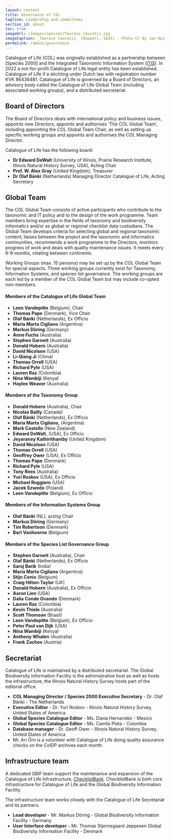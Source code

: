 ```yaml
---
layout: content
title: Governance of COL
tagline: Leadership and committees
section_id: about
toc: true
imageUrl: /images/species/Tauraco_leucotis.jpg
imageCaption: _Tauraco leucotis_ (Rüppell, 1835) - Photo CC By Jan Huijbers
permalink: /about/governance
---
```


Catalogue of Life (COL) was originally established as a partnership between [Species 2000] and the Integrated Taxonomic Information System ([ITIS](https://www.itis.gov/)). In 2022 a not-for-profit Catalogue of Life legal entity has been established. Catalogue of Life if a stichting under Dutch law with registration number KVK 86436481. Catalogue of Life is governed by a Board of Directors, an advisory body called the Catalogue of Life Global Team (including associated working groups), and a distributed secretariat.

## Board of Directors
The Board of Directors deals with international policy and business issues, appoints new Directors, appoints and authorises 'The COL Global Team', including appointing the COL Global Team Chair, as well as setting up specific working groups and appoints and authorises the COL Managing Director.

Catalogue of Life has the following board:

* **Dr Edward DeWalt** (University of Illinois, Prairie Research Institute, Illinois Natural History Survey, USA), Acting Chair
* **Prof. W. Alex Gray** (United Kingdom), Treasurer
* **Dr Olaf B&aacute;nki** (Netherlands) Managing Director Catalogue of Life, Acting Secretary

## Global Team
The COL Global Team consists of active participants who contribute to the taxonomic and IT policy and to the design of the work programme. Team members bring expertise in the fields of taxonomy and biodiversity informatics and/or as global or regional checklist data custodians. The Global Team develops criteria for selecting global and regional taxonomic content, liaises between the project and the taxonomic and informatics communities, recommends a work programme to the Directors, monitors progress of work and deals with quality maintenance issues. It meets every 6-9 months, rotating between continents. 

Working Groups (max. 15 persons) may be set up by the COL Global Team for special aspects. Three working groups currently exist for Taxonomy, Information Systems, and species list governance. The working groups are each led by a member of the COL Global Team but may include co-opted non-members.


#### Members of the Catalogue of Life Global Team
* **Leen Vandepitte** (Belgium), Chair
* **Thomas Pape** (Denmark), Vice Chair
* **Olaf B&aacute;nki** (Netherlands), Ex Officio
* **Maria Marta Cigliano** (Argentina)
* **Markus D&ouml;ring** (Germany)
* **Anne Fuchs** (Australia)
* **Stephen Garnett** (Australia)
* **Donald Hobern** (Australia)
* **David Nicolson** (USA)
* **Li-Qiang Ji** (China)
* **Thomas Orrell** (USA)
* **Richard Pyle** (USA)
* **Lauren Raz** (Colombia)
* **Nina Wambiji** (Kenya)
* **Haylee Weaver** (Australia)
 
#### Members of the Taxonomy Group
* **Donald Hobern** (Australia), Chair
* **Nicolas Bailly** (Canada)
* **Olaf B&aacute;nki** (Netherlands), Ex Officio
* **Maria Marta Cigliano,** (Argentina)
* **Mark Costello** (New Zealand)
* **Edward DeWalt,** (USA), Ex Officio
* **Jeyaraney Kathirithamby** (United Kingdom)
* **David Nicolson** (USA)
* **Thomas Orrell** (USA)
* **Geoffrey Ower** (USA), Ex Officio
* **Thomas Pape** (Denmark)
* **Richard Pyle** (USA)
* **Tony Rees** (Australia)
* **Yuri Roskov** (USA), Ex Officio
* **Michael Ruggiero** (USA)
* **Jacek Szwedo** (Poland)
* **Leen Vandepitte** (Belgium), Ex Officio
 
#### Members of the Information Systems Group
* **Olaf Bánki** (NL), acting Chair
* **Markus D&ouml;ring** (Germany)
* **Tim Robertson** (Denmark)
* **Bart Vanhoorne** (Belgium)

#### Members of the Species List Governance Group
* **Stephen Garnett** (Australia), Chair
* **Olaf B&aacute;nki** (Netherlands), Ex Officio
* **Saroj Barik** (India)
* **Maria Marta Cigliano** (Argentina)
* **Stijn Conix** (Belgium)
* **Craig Hilton-Taylor** (UK)
* **Donald Hobern** (Australia), Ex Officio
* **Aaron Lien** (USA)
* **Dalia Conde Ovando** (Denmark)
* **Lauren Raz** (Colombia)
* **Kevin Thiele** (Australia)
* **Scott Thomson** (Brasil)
* **Leen Vandepitte** (Belgium), Ex Officio
* **Peter Paul van Dijk** (USA)
* **Nina Wambiji** (Kenya)
* **Anthony Whalen** (Australia)
* **Frank Zachos** (Austria)

## Secretariat
Catalogue of Life is maintained by a distributed secretariat. The Global Biodiversity Information Facility is the administrative host as well as hosts the infrastructure, the Illinois Natural History Survey hosts part of the editorial office.

* **COL Managing Director / Species 2000 Executive Secretary** - Dr. Olaf B&aacute;nki - The Netherlands
* **Executive Editor** - Dr. Yuri Roskov - Illinois Natural History Survey, United States of America
* **Global Species Catalogue Editor** - Ms. Diana Hernandez - Mexico
* **Global Species Catalogue Editor** - Ms. Camila Plata - Colombia
* **Database manager** - Dr. Geoff Ower - Illinois Natural History Survey, United States of America
* Mr. Ari Örn is a volunteer with Catalogue of Life doing quality assurance checks on the ColDP archives each month 

## Infrastructure team
A dedicated GBIF team support the maintenance and expansion of the Catalogue of Life Infrastructure, [ChecklistBank](https://checklistbank.org). ChecklistBank is both core infrastructure for Catalogue of Life and the Global Biodiversity Information Facility.

The infrastructure team works closely with the Catalogue of Life Secretariat and its partners.

* **Lead developer** - Mr. Markus D&ouml;ring - Global Biodiversity Information Facility - Germany
* **User Interface developer** - Mr. Thomas Stjernegaard Jeppesen Global Biodiversity Information Facility  - Denmark
